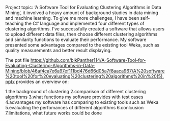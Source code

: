 Project topic: ‘A Software Tool for Evaluating Clustering Algorithms in Data Mining’, it involved a heavy amount of background studies in data mining and machine learning. To give me more challenges, I have been self-teaching the C# language and implemented four different types of clustering algorithms. I’ve successfully created a software that allows users to upload different data files, then choose different clustering algorithms and similarity functions to evaluate their performance. My software presented some advantages compared to the existing tool Weka, such as quality measurements and better result displaying. 


The ppt file https://github.com/blkPanther114/A-Software-Tool-for-Evaluating-Clustering-Algorithms-in-Data-Mining/blob/46af4ca7e6a97ef111bd476d66d05a7f8aaca967/A%20software%20tool%20for%20evaluating%20clustering%20algorithms%20in%20(5).pptx provides an overview on:

1.the background of clustering
2.comparison of different clustering algorithms
3.what functions my software provides with test cases
4.advantages my software has comparing to existing tools such as Weka
5.evaluating the perfomances of different algorithms
6.conlcusion
7.limitations, what future works could be done

